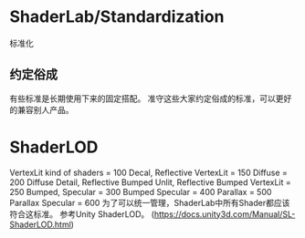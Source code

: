 ﻿# ShaderLab/Standardization
标准化
## 约定俗成

有些标准是长期使用下来的固定搭配。
准守这些大家约定俗成的标准，可以更好的兼容别人产品。


# ShaderLOD

VertexLit kind of shaders = 100
Decal, Reflective VertexLit = 150
Diffuse = 200
Diffuse Detail, Reflective Bumped Unlit, Reflective Bumped VertexLit = 250
Bumped, Specular = 300
Bumped Specular = 400
Parallax = 500
Parallax Specular = 600
为了可以统一管理，ShaderLab中所有Shader都应该符合这标准。
参考Unity ShaderLOD。
(https://docs.unity3d.com/Manual/SL-ShaderLOD.html)